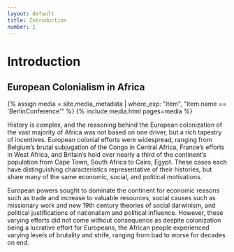 ```yaml
---
layout: default
title: Introduction 
number: 1
---
```

# Introduction
## European Colonialism in Africa

{% assign media = site.media_metadata | where_exp: "item", "item.name == 'BerlinConference'" %}
{% include media.html pages=media %}


History is complex, and the reasoning behind the European colonization of the vast majority of Africa was not based on one driver, but a rich tapestry of incentives. European colonial efforts were widespread, ranging from Belgium’s brutal subjugation of the Congo in Central Africa, France’s efforts in West Africa, and Britain’s hold over nearly a third of the continent’s population from Cape Town, South Africa to Cairo, Egypt. These cases each have distinguishing characteristics representative of their histories, but share many of the same economic, social, and political motivations. 

European powers sought to dominate the continent for economic reasons such as trade and increase to valuable resources, social causes such as missionary work and new 19th century theories of social darwinism, and political justifications of nationalism and political influence. However, these varying efforts did not come without consequence as despite colonization being a lucrative effort for Europeans, the African people experienced varying levels of brutality and strife, ranging from bad to worse for decades on end. 


[^1]: First example footnote. View other pages to see sample methods of working with Markdown.
[^2]: I copied this text from this [website](https://www.lipsum.com/feed/html) 
